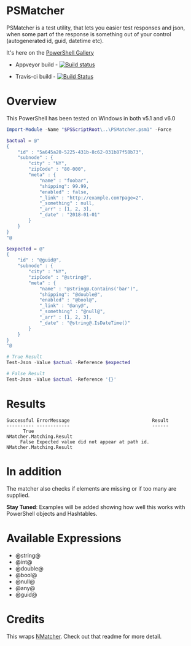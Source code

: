 # PSMatcher
PSMatcher is a test utility, that lets you easier test responses and json, when some part of the response is something out of your control (autogenerated id, guid, datetime etc).

It's here on the [PowerShell Gallery](https://www.powershellgallery.com/packages/PSMatcher)

* Appveyor build - [![Build status](https://ci.appveyor.com/api/projects/status/8yhhd5qu00pp04ue/branch/master?svg=true)](https://ci.appveyor.com/project/dfinke/psmatcher/branch/master)

* Travis-ci build - [![Build Status](https://travis-ci.org/dfinke/PSMatcher.svg?branch=master)](https://travis-ci.org/dfinke/PSMatcher)

# Overview
This PowerShell has been tested on Windows in both v5.1 and v6.0

```powershell
Import-Module -Name "$PSScriptRoot\..\PSMatcher.psm1" -Force

$actual = @"
{
    "id" : "5a645a20-5225-431b-8c62-031b87f58b73",
    "subnode" : {
        "city" : "NY",
        "zipCode" : "80-000",
        "meta" : {
            "name" : "foobar",
            "shipping": 99.99,            
            "enabled" : false,
            "_link" : "http://example.com?page=2",
            "_something" : null,
            "_arr" : [1, 2, 3],
            "_date" : "2018-01-01"
        }
    }
}
"@

$expected = @"
{
    "id" : "@guid@",
    "subnode" : {
        "city" : "NY",
        "zipCode" : "@string@",
        "meta" : {
            "name" : "@string@.Contains('bar')",
            "shipping": "@double@",
            "enabled" : "@bool@",
            "_link" : "@any@",
            "_something" : "@null@",
            "_arr" : [1, 2, 3],
            "_date" : "@string@.IsDateTime()"
        }
    }
}
"@

# True Result
Test-Json -Value $actual -Reference $expected

# False Result
Test-Json -Value $actual -Reference '{}'
```
# Results
```
Successful ErrorMessage                              Result                  
---------- ------------                              ------                  
      True                                           NMatcher.Matching.Result
     False Expected value did not appear at path id. NMatcher.Matching.Result
```

# In addition
The matcher also checks if elements are missing or if too many are supplied.

**Stay Tuned**: Examples will be added showing how well this works with PowerShell objects and Hashtables.

# Available Expressions

* @string@
* @int@
* @double@
* @bool@
* @null@
* @any@
* @guid@

# Credits
This wraps [NMatcher](https://github.com/defrag/NMatcher). Check out that readme for more detail.
